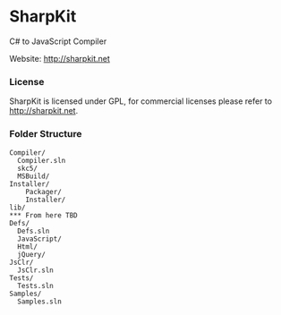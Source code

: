 SharpKit
========

C# to JavaScript Compiler

Website: http://sharpkit.net

### License
SharpKit is licensed under GPL, for commercial licenses please refer to http://sharpkit.net.

### Folder Structure
```
Compiler/
  Compiler.sln
  skc5/
  MSBuild/
Installer/
    Packager/
    Installer/
lib/
*** From here TBD
Defs/
  Defs.sln
  JavaScript/
  Html/
  jQuery/
JsClr/
  JsClr.sln
Tests/
  Tests.sln
Samples/
  Samples.sln
```
